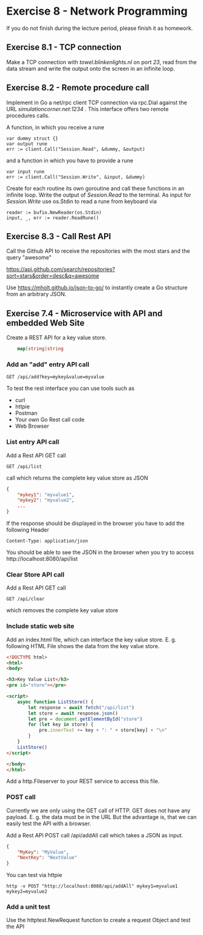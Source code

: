 # Exercise 8 - Network Programming

If you do not finish during the lecture period, please finish it as homework.

## Exercise 8.1 - TCP connection

Make a TCP connection with *towel.blinkenlights.nl* on port *23*, read from the data stream and write the output onto the screen in an infinite loop.

## Exercise 8.2 - Remote procedure call

Implement in Go a net/rpc client TCP connection via rpc.Dial against the URL *simulationcorner.net:1234* . 
This interface offers two remote procedures calls.

A function, in which you receive a rune

    var dummy struct {}
    var output rune
    err := client.Call("Session.Read", &dummy, &output)

and a function in which you have to provide a rune

    var input rune
    err := client.Call("Session.Write", &input, &dummy)

Create for each routine its own goroutine and call these functions in an infinite loop. Write the output of *Session.Read* to the terminal. As input for *Session.Write* use os.Stdin to read a rune from keyboard via

    reader := bufio.NewReader(os.Stdin)
    input, _, err := reader.ReadRune()

## Exercise 8.3 - Call Rest API

Call the Github API to receive the repositories with the most stars and the query "awesome"

https://api.github.com/search/repositories?sort=stars&order=desc&q=awesome

Use https://mholt.github.io/json-to-go/ to instantly create a Go structure from an arbitrary JSON.

## Exercise 7.4 - Microservice with API and embedded Web Site

Create a REST API for a key value store.

```Go
    map[string]string
```

### Add an "add" entry API call

```
GET /api/add?key=mykey&value=myvalue
```

To test the rest interface you can use tools such as
- curl
- httpie
- Postman
- Your own Go Rest call code
- Web Browser

###  List entry API call

Add a Rest API GET call
```
GET /api/list 
```
call which returns the complete key value store as JSON

```JSON
{
    "mykey1": "myvalue1",
    "mykey2": "myvalue2",
    ...
}
```

If the response should be displayed in the browser you have to add the following Header
```HTTP
Content-Type: application/json
```

You should be able to see the JSON in the browser when you try to access http://localhost:8080/api/list

### Clear Store API call

Add a Rest API GET call
```
GET /api/clear
```
which removes the complete key value store

###  Include static web site

Add an index.html file, which can interface the key value store. E. g. following HTML File shows the data from the key value store.

```HTML
<!DOCTYPE html>
<html>
<body>

<h3>Key Value List</h3>
<pre id="store"></pre>

<script>
    async function ListStore() {
        let response = await fetch("/api/list")
        let store = await response.json()
        let pre = document.getElementById("store")
        for (let key in store) {
            pre.innerText += key + ": " + store[key] + "\n"
        }
    }
    ListStore()
</script>

</body>
</html>
```

Add a http.Fileserver to your REST service to access this file.

### POST call

Currently we are only using the GET call of HTTP. GET does not have any payload. E. g. the data must be in the URL 
But the advantage is, that we can easily test the API with a browser.

Add a Rest API POST call /api/addAll call which takes a JSON as input.

```Json
{ 
    "MyKey": "MyValue",
    "NextKey": "NextValue"
}
```

You can test via httpie

```
http -v POST "http://localhost:8080/api/addAll" mykey1=myvalue1 mykey2=myvalue2
```

### Add a unit test

Use the httptest.NewRequest function to create a request Object and test the API
